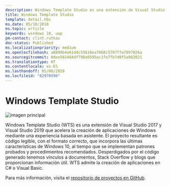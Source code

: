 ```yaml
---
description: Windows Template Studio es una extensión de Visual Studio para la creación rápida de aplicaciones de Windows.
title: Windows Template Studio
template: detail.hbs
ms.date: 05/10/2018
ms.topic: article
keywords: windows 10, uwp
pm-contact: clint.rutkas
doc-status: Published
ms.localizationpriority: medium
ms.openlocfilehash: a8899b4a61ddc55616ea7068c5707f7a7897026a
ms.sourcegitcommit: 0dee502484df798a0595ac1fe7fb7d0f5a982821
ms.translationtype: HT
ms.contentlocale: es-ES
ms.lasthandoff: 05/08/2020
ms.locfileid: "82970590"
---
```

# <a name="windows-template-studio"></a>Windows Template Studio

![imagen principal](images/wts1.png)

Windows Template Studio (WTS) es una extensión de Visual Studio 2017 y Visual Studio 2019 que acelera la creación de aplicaciones de Windows mediante una experiencia basada en asistente. El proyecto resultante es código legible, con el formato correcto, que incorpora las últimas características de Windows 10, al tiempo que se implementan patrones probados y procedimientos recomendados. Desperdigados por el código generado tenemos vínculos a documentos, Stack Overflow y blogs que proporcionan información útil. WTS admite la creación de aplicaciones en C# o Visual Basic.

Para más información, visita el [repositorio de proyectos en GitHub](https://github.com/microsoft/windowsTemplateStudio).

